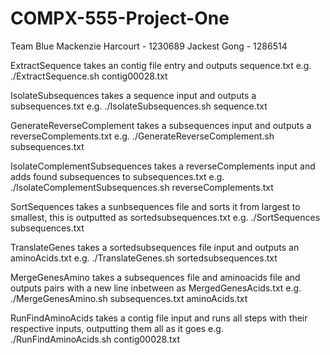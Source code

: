 # COMPX-555-Project-One
Team Blue
Mackenzie Harcourt - 1230689
Jackest Gong - 1286514

ExtractSequence takes an contig file entry and outputs sequence.txt
	e.g. ./ExtractSequence.sh contig00028.txt
	
IsolateSubsequences takes a sequence input and outputs a subsequences.txt
	e.g. ./IsolateSubsequences.sh sequence.txt
	
GenerateReverseComplement takes a subsequences input and outputs a reverseComplements.txt
	e.g. ./GenerateReverseComplement.sh subsequences.txt
	
IsolateComplementSubsequences takes a reverseComplements input and adds found subsequences to subsequences.txt
	e.g. ./IsolateComplementSubsequences.sh reverseComplements.txt
	
SortSequences takes a sunbsequences file and sorts it from largest to smallest, this is outputted as sortedsubsequences.txt
	e.g. ./SortSequences subsequences.txt
	
TranslateGenes takes a sortedsubsequences file input and outputs an aminoAcids.txt
	e.g. ./TranslateGenes.sh sortedsubsequences.txt
	
MergeGenesAmino takes a subsequences file and aminoacids file and outputs pairs with a new line inbetween as MergedGenesAcids.txt
	e.g. ./MergeGenesAmino.sh subsequences.txt aminoAcids.txt
	
RunFindAminoAcids takes a contig file input and runs all steps with their respective inputs, outputting them all as it goes
	e.g. ./RunFindAminoAcids.sh contig00028.txt